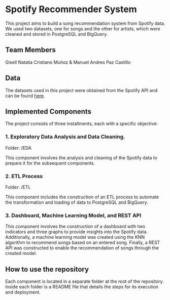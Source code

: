 # Spotify Recommender System
This project aims to build a song recommendation system from Spotify data. We used two datasets, one for songs and the other for artists, which were cleaned and stored in PostgreSQL and BigQuery.

## Team Members
Gisell Natalia Cristiano Muñoz & Manuel Andres Paz Castillo

## Data
The datasets used in this project were obtained from the Spotify API and can be found [here](https://drive.google.com/drive/folders/1toW8fa6ag4oNU00RuJHVUwhwEqmMsJaZ). 

## Implemented Components
The project consists of three installments, each with a specific objective:
### 1. Exploratory Data Analysis and Data Cleaning.
Folder: /EDA

This component involves the analysis and cleaning of the Spotify data to prepare it for the subsequent components.

### 2. ETL Process
Folder: /ETL

This component includes the construction of an ETL process to automate the transformation and loading of data to PostgreSQL and BigQuery.

### 3.  Dashboard, Machine Learning Model, and REST API
This component involves the construction of a dashboard with two indicators and three graphs to provide insights into the Spotify data. Additionally, a machine learning model was created using the KNN algorithm to recommend songs based on an entered song. Finally, a REST API was constructed to enable the recommendation of songs through the created model.

## How to use the repository
Each component is located in a separate folder at the root of the repository. Inside each folder is a README file that details the steps for its execution and deployment.